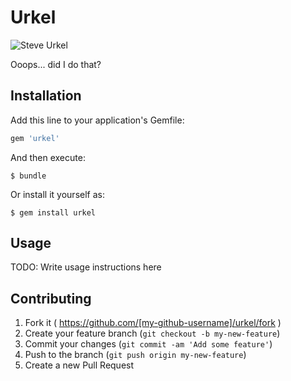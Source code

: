 # Urkel

![Steve Urkel](http://upload.wikimedia.org/wikipedia/en/d/da/2005_0308_urkel.jpg)

Ooops... did I do that?

## Installation

Add this line to your application's Gemfile:

```ruby
gem 'urkel'
```

And then execute:

    $ bundle

Or install it yourself as:

    $ gem install urkel

## Usage

TODO: Write usage instructions here

## Contributing

1. Fork it ( https://github.com/[my-github-username]/urkel/fork )
2. Create your feature branch (`git checkout -b my-new-feature`)
3. Commit your changes (`git commit -am 'Add some feature'`)
4. Push to the branch (`git push origin my-new-feature`)
5. Create a new Pull Request
